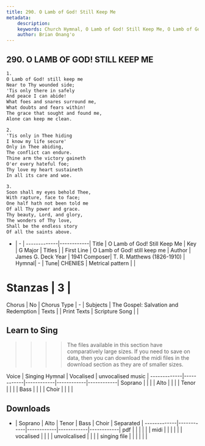 ```yaml
---
title: 290. O Lamb of God! Still Keep Me
metadata:
    description: 
    keywords: Church Hymnal, O Lamb of God! Still Keep Me, O Lamb of God! still keep me, 
    author: Brian Onang'o
---
```



## 290. O LAMB OF GOD! STILL KEEP ME

```txt
1.
O Lamb of God! still keep me 
Near to Thy wounded side; 
'Tis only there in safely 
And peace I can abide! 
What foes and snares surround me, 
What doubts and fears within! 
The grace that sought and found me, 
Alone can keep me clean. 

2.
'Tis only in Thee hiding 
I know my life secure' 
Only in Thee abiding, 
The conflict can endure. 
Thine arm the victory gaineth 
O'er every hateful foe; 
Thy love my heart sustaineth 
In all its care and woe. 

3.
Soon shall my eyes behold Thee, 
With rapture, face to face; 
One half hath not been told me 
Of all Thy power and grace. 
Thy beauty, Lord, and glory, 
The wonders of Thy love, 
Shall be the endless story 
Of all the saints above.
```

- |   -  |
-------------|------------|
Title | O Lamb of God! Still Keep Me |
Key | G Major |
Titles |  |
First Line | O Lamb of God! still keep me |
Author | James G. Deck
Year | 1941
Composer| T. R. Matthews (1826-1910) |
Hymnal|  - |
Tune| CHENIES |
Metrical pattern | |
# Stanzas | 3 |
Chorus | No |
Chorus Type | - |
Subjects | The Gospel: Salvation and Redemption |
Texts |  |
Print Texts | 
Scripture Song |  |
  
## Learn to Sing

>>>> The files available in this section have comparatively large sizes. If you need to save on data, then you can download the midi files in the download section as they are of smaller sizes.

Voice |  Singing Hymnal | Vocalised | unvocalised music |
-------------|------------|------------|------------|------------|
Soprano | | | |
Alto | | | |
Tenor | | | |
Bass | | | |
Choir | | | |

## Downloads

- |  Soprano | Alto | Tenor | Bass | Choir | Separated |
-------------|------------|------------|------------|------------|
pdf | | | | | |
midi | | | | | |
vocalised | | | |
unvolcalised | | | |
singing file | | | | | |
  